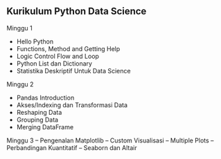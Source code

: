 ## Kurikulum Python Data Science
Minggu 1
- Hello Python
- Functions, Method and Getting Help
- Logic Control Flow and Loop
- Python List dan Dictionary
- Statistika Deskriptif Untuk Data Science

Minggu 2
- Pandas Introduction
- Akses/Indexing dan Transformasi Data
- Reshaping Data
- Grouping Data
- Merging DataFrame

Minggu 3
– Pengenalan Matplotlib
– Custom Visualisasi
– Multiple Plots
– Perbandingan Kuantitatif
– Seaborn dan Altair

